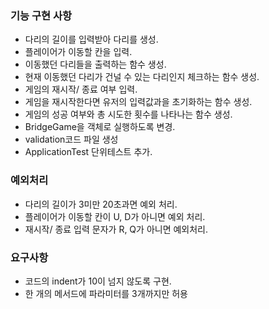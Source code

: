 ### 기능 구현 사항
- 다리의 길이를 입력받아 다리를 생성.
- 플레이어가 이동할 칸을 입력.
- 이동했던 다리들을 출력하는 함수 생성.
- 현재 이동했던 다리가 건널 수 있는 다리인지 체크하는 함수 생성.
- 게임의 재시작/ 종료 여부 입력.
- 게임을 재시작한다면 유저의 입력값과을 초기화하는 함수 생성.
- 게임의 성공 여부와 총 시도한 횟수를 나타나는 함수 생성.
- BridgeGame을 객체로 실행하도록 변경.
- validation코드 파일 생성
- ApplicationTest 단위테스트 추가.


### 예외처리
- 다리의 길이가 3미만 20초과면 예외 처리.
- 플레이어가 이동할 칸이 U, D가 아니면 예외 처리.
- 재시작/ 종료 입력 문자가 R, Q가 아니면 예외처리.


### 요구사항
- 코드의 indent가 10이 넘지 않도록 구현.
- 한 개의 메서드에 파라미터를 3개까지만 허용




